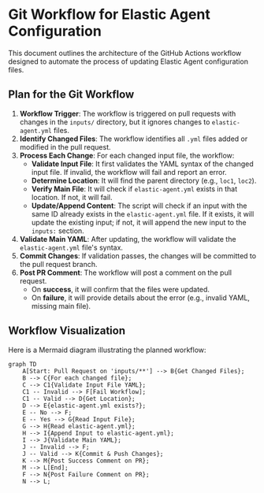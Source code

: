 # Git Workflow for Elastic Agent Configuration

This document outlines the architecture of the GitHub Actions workflow designed to automate the process of updating Elastic Agent configuration files.

## Plan for the Git Workflow

1.  **Workflow Trigger**: The workflow is triggered on pull requests with changes in the `inputs/` directory, but it ignores changes to `elastic-agent.yml` files.
2.  **Identify Changed Files**: The workflow identifies all `.yml` files added or modified in the pull request.
3.  **Process Each Change**: For each changed input file, the workflow:
    *   **Validate Input File**: It first validates the YAML syntax of the changed input file. If invalid, the workflow will fail and report an error.
    *   **Determine Location**: It will find the parent directory (e.g., `loc1`, `loc2`).
    *   **Verify Main File**: It will check if `elastic-agent.yml` exists in that location. If not, it will fail.
    *   **Update/Append Content**: The script will check if an input with the same ID already exists in the `elastic-agent.yml` file. If it exists, it will update the existing input; if not, it will append the new input to the `inputs:` section.
4.  **Validate Main YAML**: After updating, the workflow will validate the `elastic-agent.yml` file's syntax.
5.  **Commit Changes**: If validation passes, the changes will be committed to the pull request branch.
6.  **Post PR Comment**: The workflow will post a comment on the pull request.
    *   On **success**, it will confirm that the files were updated.
    *   On **failure**, it will provide details about the error (e.g., invalid YAML, missing main file).

## Workflow Visualization

Here is a Mermaid diagram illustrating the planned workflow:

```mermaid
graph TD
    A[Start: Pull Request on 'inputs/**'] --> B{Get Changed Files};
    B --> C{For each changed file};
    C --> C1{Validate Input File YAML};
    C1 -- Invalid --> F[Fail Workflow];
    C1 -- Valid --> D{Get Location};
    D --> E{elastic-agent.yml exists?};
    E -- No --> F;
    E -- Yes --> G{Read Input File};
    G --> H{Read elastic-agent.yml};
    H --> I{Append Input to elastic-agent.yml};
    I --> J{Validate Main YAML};
    J -- Invalid --> F;
    J -- Valid --> K{Commit & Push Changes};
    K --> M{Post Success Comment on PR};
    M --> L[End];
    F --> N{Post Failure Comment on PR};
    N --> L;